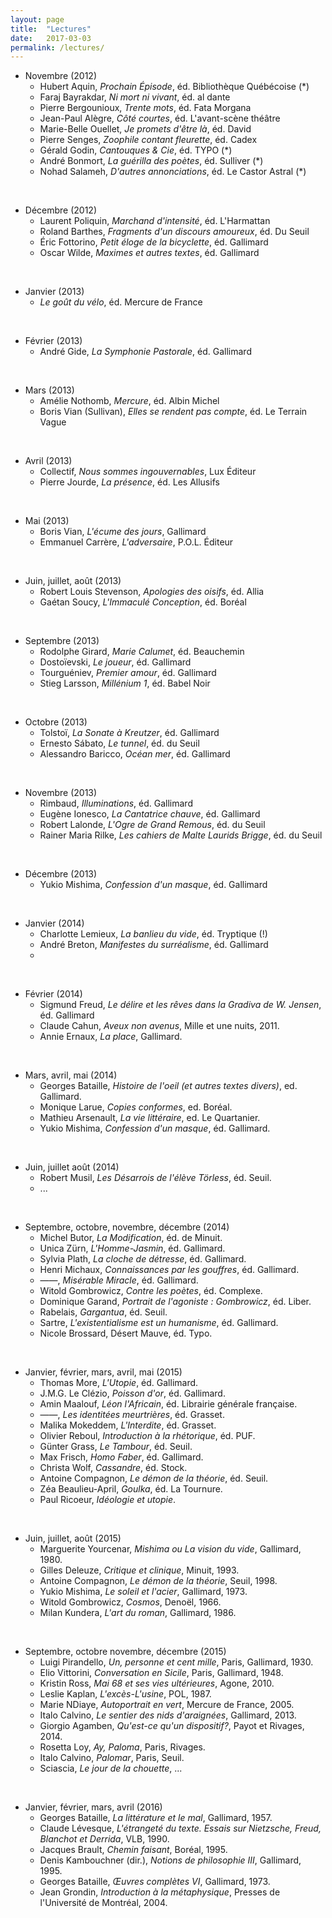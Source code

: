 ```yaml
---
layout: page
title:  "Lectures"
date:   2017-03-03
permalink: /lectures/
---
```

- Novembre (2012)
	* Hubert Aquin, _Prochain Épisode_, éd. Bibliothèque Québécoise (*)
	* Faraj Bayrakdar, _Ni mort ni vivant_, éd. al dante
	* Pierre Bergounioux, _Trente mots_, éd. Fata Morgana
	* Jean-Paul Alègre, _Côté courtes_, éd. L'avant-scène théâtre
	* Marie-Belle Ouellet, _Je promets d'être là_, éd. David
	* Pierre Senges, _Zoophile contant fleurette_, éd. Cadex
	* Gérald Godin, _Cantouques & Cie_, éd. TYPO (*)
	* André Bonmort, _La guérilla des poètes_, éd. Sulliver (*)
	* Nohad Salameh, _D'autres annonciations_, éd. Le Castor Astral (*)

<br>

- Décembre (2012)
	* Laurent Poliquin, _Marchand d'intensité_, éd. L'Harmattan
	* Roland Barthes, _Fragments d'un discours amoureux_, éd. Du Seuil
	* Éric Fottorino, _Petit éloge de la bicyclette_, éd. Gallimard
	* Oscar Wilde, _Maximes et autres textes_, éd. Gallimard

<br>

- Janvier (2013)
	* _Le goût du vélo_, éd. Mercure de France

<br>

- Février (2013)
	* André Gide, _La Symphonie Pastorale_, éd. Gallimard

<br>

- Mars (2013)
	* Amélie Nothomb, _Mercure_, éd. Albin Michel
	* Boris Vian (Sullivan), _Elles se rendent pas compte_, éd. Le Terrain Vague

<br>

- Avril (2013)
	* Collectif, _Nous sommes ingouvernables_, Lux Éditeur
	* Pierre Jourde, _La présence_, éd. Les Allusifs

<br>

- Mai (2013)
	* Boris Vian, _L'écume des jours_, Gallimard
	* Emmanuel Carrère, _L'adversaire_, P.O.L. Éditeur

<br>

- Juin, juillet, août (2013)
	* Robert Louis Stevenson, _Apologies des oisifs_, éd. Allia
	* Gaétan Soucy, _L'Immaculé Conception_, éd. Boréal

<br>

- Septembre (2013)
	* Rodolphe Girard, _Marie Calumet_, éd. Beauchemin
	* Dostoïevski, _Le joueur_, éd. Gallimard
	* Tourguéniev, _Premier amour_, éd. Gallimard
	* Stieg Larsson, _Millénium 1_, éd. Babel Noir

<br>

- Octobre (2013)
	* Tolstoï, _La Sonate à Kreutzer_, éd. Gallimard
	* Ernesto Sábato, _Le tunnel_, éd. du Seuil
	* Alessandro Baricco, _Océan mer_, éd. Gallimard

<br>

- Novembre (2013)
	* Rimbaud, _Illuminations_, éd. Gallimard
	* Eugène Ionesco, _La Cantatrice chauve_, éd. Gallimard
	* Robert Lalonde, _L'Ogre de Grand Remous_, éd. du Seuil
	* Rainer Maria Rilke, _Les cahiers de Malte Laurids Brigge_, éd. du Seuil

<br>

- Décembre (2013)
	* Yukio Mishima, _Confession d'un masque_, éd. Gallimard

<br>

- Janvier (2014)
	* Charlotte Lemieux, _La banlieu du vide_, éd. Tryptique (!)
	* André Breton, _Manifestes du surréalisme_, éd. Gallimard
	*

<br>

- Février (2014)
	* Sigmund Freud, _Le délire et les rêves dans la Gradiva de W. Jensen_, éd. Gallimard
	* Claude Cahun, _Aveux non avenus_, Mille et une nuits, 2011.
	* Annie Ernaux, _La place_, Gallimard.

<br>

- Mars, avril, mai (2014)
	* Georges Bataille, _Histoire de l'oeil (et autres textes divers)_, ed. Gallimard.
	* Monique Larue, _Copies conformes_, ed. Boréal.
	* Mathieu Arsenault, _La vie littéraire_, ed. Le Quartanier.
	* Yukio Mishima, _Confession d'un masque_, éd. Gallimard.

<br>

- Juin, juillet août (2014)
	* Robert Musil, _Les Désarrois de l'élève Törless_, éd. Seuil.
    * ...

<br>

- Septembre, octobre, novembre, décembre (2014)
	* Michel Butor, _La Modification_, éd. de Minuit.
    * Unica Zürn, _L'Homme-Jasmin_, éd. Gallimard.
    * Sylvia Plath, _La cloche de détresse_, éd. Gallimard.
    * Henri Michaux, _Connaissances par les gouffres_, éd. Gallimard.
    * ——, _Misérable Miracle_, éd. Gallimard.
    * Witold Gombrowicz, _Contre les poètes_, éd. Complexe.
    * Dominique Garand, _Portrait de l'agoniste : Gombrowicz_, éd. Liber.
    * Rabelais, _Gargantua_, éd. Seuil.
    * Sartre, _L'existentialisme est un humanisme_, éd. Gallimard.
    * Nicole Brossard, Désert Mauve, éd. Typo.

<br>

- Janvier, février, mars, avril, mai (2015)
	* Thomas More, _L'Utopie_, éd. Gallimard.
    * J.M.G. Le Clézio, _Poisson d'or_, éd. Gallimard.
    * Amin Maalouf, _Léon l'Africain_, éd. Librairie générale française.
    * ——, _Les identitées meurtrières_, éd. Grasset.
    * Malika Mokeddem, _L'Interdite_, éd. Grasset.
    * Olivier Reboul, _Introduction à la rhétorique_, éd. PUF.
    * Günter Grass, _Le Tambour_, éd. Seuil.
    * Max Frisch, _Homo Faber_, éd. Gallimard.
    * Christa Wolf, _Cassandre_, éd. Stock.
    * Antoine Compagnon, _Le démon de la théorie_, éd. Seuil.
    * Zéa Beaulieu-April, _Goulka_, éd. La Tournure.
    * Paul Ricoeur, _Idéologie et utopie_.

<br>

- Juin, juillet, août (2015)
    * Marguerite Yourcenar, _Mishima ou La vision du vide_, Gallimard, 1980.
    * Gilles Deleuze, _Critique et clinique_, Minuit, 1993.
    * Antoine Compagnon, _Le démon de la théorie_, Seuil, 1998.
    * Yukio Mishima, _Le soleil et l'acier_, Gallimard, 1973.
    * Witold Gombrowicz, _Cosmos_, Denoël, 1966.
    * Milan Kundera, _L'art du roman_, Gallimard, 1986.

<br>

- Septembre, octobre novembre, décembre (2015)
  * Luigi Pirandello, *Un, personne et cent mille*, Paris, Gallimard, 1930.
  * Elio Vittorini, *Conversation en Sicile*, Paris, Gallimard, 1948.
  * Kristin Ross, *Mai 68 et ses vies ultérieures*, Agone, 2010.
  * Leslie Kaplan, *L'excès-L'usine*, POL, 1987.
  * Marie NDiaye, _Autoportrait en vert_, Mercure de France, 2005.
  * Italo Calvino, _Le sentier des nids d'araignées_, Gallimard, 2013.
  *  Giorgio Agamben, _Qu'est-ce qu'un dispositif?_, Payot et Rivages, 2014.
  * Rosetta Loy, _Ay, Paloma_, Paris, Rivages.
  * Italo Calvino, _Palomar_, Paris, Seuil.
  * Sciascia, _Le jour de la chouette_, ...

<br>

- Janvier, février, mars, avril (2016)
  * Georges Bataille, _La littérature et le mal_, Gallimard, 1957.
  * Claude Lévesque, _L'étrangeté du texte. Essais sur Nietzsche, Freud, Blanchot et Derrida_, VLB, 1990.
  * Jacques Brault, _Chemin faisant_, Boréal, 1995.
  * Denis Kambouchner (dir.), _Notions de philosophie III_, Gallimard, 1995.
  * Georges Bataille, _Œuvres complètes VI_, Gallimard, 1973.
  * Jean Grondin, _Introduction à la métaphysique_, Presses de l'Université de Montréal, 2004.
